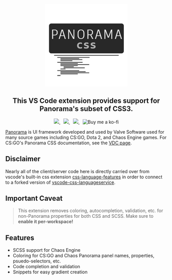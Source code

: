 <div align="center">
  <img src="icon.png" alt="" />
</div>

<h2 align="center">This VS Code extension provides support for Panorama's subset of CSS3.</h2>

<p align="center">
  <a href="https://marketplace.visualstudio.com/items?itemName=braemie.panorama-css">
    <img src="https://vsmarketplacebadges.dev/version-short/braemie.panorama-css.png" style="display: inline-block" />
  </a>

  <a href="https://marketplace.visualstudio.com/items?itemName=braemie.panorama-css" style="margin-left:10px">
    <img src="https://vsmarketplacebadges.dev/installs/braemie.panorama-css.png" style="display: inline-block" />
  </a>

  <a href="https://gitlicense.com/license/braem/vscode-panorama-css" style="margin-left:10px">
    <img src="https://gitlicense.com/badge/braem/vscode-panorama-css" style="display: inline-block" />
  </a>

  <a href="https://ko-fi.com/braemie" title="Buy me a ko-fi ;p" style="margin-left:10px">
    <img src="https://img.shields.io/badge/Donate-$1-purple?logo=ko-fi&style=flat" alt="Buy me a ko-fi" style="display: inline-block" />
  </a>
</p>

[Panorama](https://developer.valvesoftware.com/wiki/Panorama) is UI framework developed and used by Valve Software used for many source games including CS:GO, Dota 2, and Chaos Engine games. For CS:GO's Panorama CSS documentation, see the [VDC page](https://developer.valvesoftware.com/wiki/CSGO_Panorama_CSS_Properties).


## Disclaimer
Nearly all of the client/server code here is directly carried over from vscode's built-in css extension [css-language-features](https://github.com/microsoft/vscode/tree/main/extensions/css-language-features) in order to connect to a forked version of [vscode-css-languageservice](https://github.com/microsoft/vscode-css-languageservice).

## Important Caveat

> This extension removes coloring, autocompletion, validation, etc. for non-Panorama properties for both CSS and SCSS. Make sure to **enable it per-workspace!**

## Features

- SCSS support for Chaos Engine
- Coloring for CS:GO and Chaos Panorama panel names, properties, psuedo-selectors, etc.
- Code completion and validation
- Snippets for easy gradient creation

